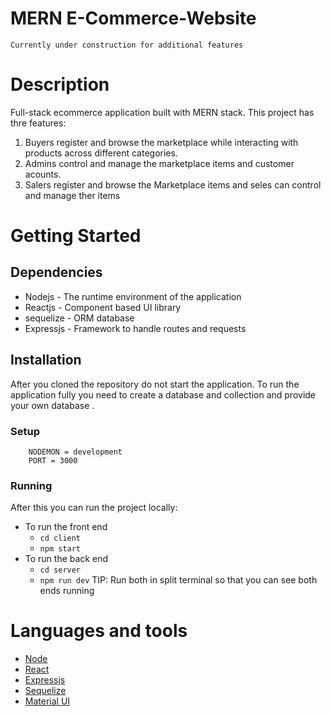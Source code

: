 
# MERN E-Commerce-Website

<code>Currently under construction for additional features</code>

# Description

Full-stack ecommerce application built with MERN stack. This project has thre features:

1. Buyers register and browse the marketplace while interacting with products across different categories.
2. Admins control and manage the marketplace items and customer acounts.
3. Salers register and browse the Marketplace items and seles can control and manage ther items
# Getting Started

## Dependencies

- Nodejs - The runtime environment of the application
- Reactjs - Component based UI library
- sequelize - ORM database
- Expressjs - Framework to handle routes and requests

## Installation

After you cloned the repository do not start the application. To run the application fully you need to create a database and collection and provide your own database .

### Setup

```
    NODEMON = development
    PORT = 3000
```

### Running

After this you can run the project locally:

- To run the front end
  - <code>cd client</code>
  - <code>npm start</code>
- To run the back end
  - <code>cd server</code>
  - <code>npm run dev</code>
    TIP: Run both in split terminal so that you can see both ends running

# Languages and tools

- [Node](https://nodejs.org)
- [React](https://reactjs.org/)
- [Expressjs](https://expressjs.com)
- [Sequelize](https://sequelize.org/)
- [Material UI](https://mui.com/)
